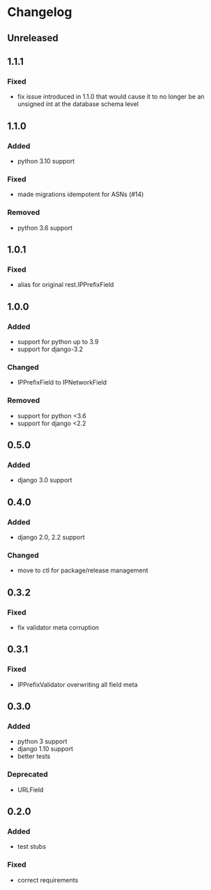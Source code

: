 # Changelog


## Unreleased


## 1.1.1
### Fixed
- fix issue introduced in 1.1.0 that would cause it to no longer be an unsigned int at the database schema level


## 1.1.0
### Added
- python 3.10 support
### Fixed
- made migrations idempotent for ASNs (#14)
### Removed
- python 3.6 support


## 1.0.1
### Fixed
- alias for original rest.IPPrefixField


## 1.0.0
### Added
- support for python up to 3.9
- support for django-3.2
### Changed
- IPPrefixField to IPNetworkField
### Removed
- support for python <3.6
- support for django <2.2


## 0.5.0
### Added
- django 3.0 support


## 0.4.0
### Added
- django 2.0, 2.2 support
### Changed
- move to ctl for package/release management


## 0.3.2
### Fixed
- fix validator meta corruption


## 0.3.1
### Fixed
- IPPrefixValidator overwriting all field meta


## 0.3.0
### Added
- python 3 support
- django 1.10 support
- better tests
### Deprecated
- URLField


## 0.2.0
### Added
- test stubs
### Fixed
- correct requirements